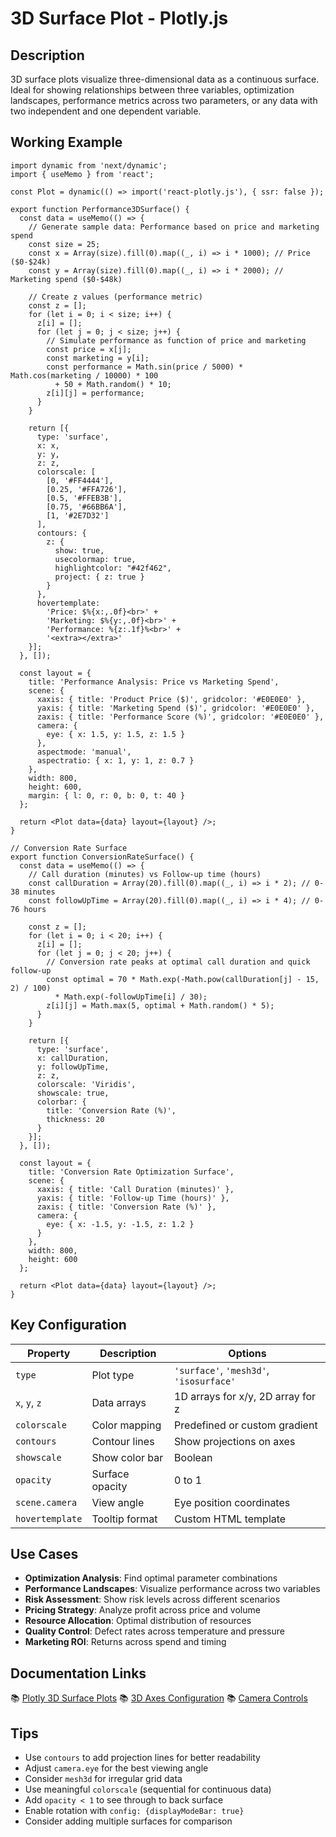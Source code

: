 # 3D Surface Plot - Plotly.js

## Description
3D surface plots visualize three-dimensional data as a continuous surface. Ideal for showing relationships between three variables, optimization landscapes, performance metrics across two parameters, or any data with two independent and one dependent variable.

## Working Example

```tsx
import dynamic from 'next/dynamic';
import { useMemo } from 'react';

const Plot = dynamic(() => import('react-plotly.js'), { ssr: false });

export function Performance3DSurface() {
  const data = useMemo(() => {
    // Generate sample data: Performance based on price and marketing spend
    const size = 25;
    const x = Array(size).fill(0).map((_, i) => i * 1000); // Price ($0-$24k)
    const y = Array(size).fill(0).map((_, i) => i * 2000); // Marketing spend ($0-$48k)

    // Create z values (performance metric)
    const z = [];
    for (let i = 0; i < size; i++) {
      z[i] = [];
      for (let j = 0; j < size; j++) {
        // Simulate performance as function of price and marketing
        const price = x[j];
        const marketing = y[i];
        const performance = Math.sin(price / 5000) * Math.cos(marketing / 10000) * 100
          + 50 + Math.random() * 10;
        z[i][j] = performance;
      }
    }

    return [{
      type: 'surface',
      x: x,
      y: y,
      z: z,
      colorscale: [
        [0, '#FF4444'],
        [0.25, '#FFA726'],
        [0.5, '#FFEB3B'],
        [0.75, '#66BB6A'],
        [1, '#2E7D32']
      ],
      contours: {
        z: {
          show: true,
          usecolormap: true,
          highlightcolor: "#42f462",
          project: { z: true }
        }
      },
      hovertemplate:
        'Price: $%{x:,.0f}<br>' +
        'Marketing: $%{y:,.0f}<br>' +
        'Performance: %{z:.1f}%<br>' +
        '<extra></extra>'
    }];
  }, []);

  const layout = {
    title: 'Performance Analysis: Price vs Marketing Spend',
    scene: {
      xaxis: { title: 'Product Price ($)', gridcolor: '#E0E0E0' },
      yaxis: { title: 'Marketing Spend ($)', gridcolor: '#E0E0E0' },
      zaxis: { title: 'Performance Score (%)', gridcolor: '#E0E0E0' },
      camera: {
        eye: { x: 1.5, y: 1.5, z: 1.5 }
      },
      aspectmode: 'manual',
      aspectratio: { x: 1, y: 1, z: 0.7 }
    },
    width: 800,
    height: 600,
    margin: { l: 0, r: 0, b: 0, t: 40 }
  };

  return <Plot data={data} layout={layout} />;
}

// Conversion Rate Surface
export function ConversionRateSurface() {
  const data = useMemo(() => {
    // Call duration (minutes) vs Follow-up time (hours)
    const callDuration = Array(20).fill(0).map((_, i) => i * 2); // 0-38 minutes
    const followUpTime = Array(20).fill(0).map((_, i) => i * 4); // 0-76 hours

    const z = [];
    for (let i = 0; i < 20; i++) {
      z[i] = [];
      for (let j = 0; j < 20; j++) {
        // Conversion rate peaks at optimal call duration and quick follow-up
        const optimal = 70 * Math.exp(-Math.pow(callDuration[j] - 15, 2) / 100)
          * Math.exp(-followUpTime[i] / 30);
        z[i][j] = Math.max(5, optimal + Math.random() * 5);
      }
    }

    return [{
      type: 'surface',
      x: callDuration,
      y: followUpTime,
      z: z,
      colorscale: 'Viridis',
      showscale: true,
      colorbar: {
        title: 'Conversion Rate (%)',
        thickness: 20
      }
    }];
  }, []);

  const layout = {
    title: 'Conversion Rate Optimization Surface',
    scene: {
      xaxis: { title: 'Call Duration (minutes)' },
      yaxis: { title: 'Follow-up Time (hours)' },
      zaxis: { title: 'Conversion Rate (%)' },
      camera: {
        eye: { x: -1.5, y: -1.5, z: 1.2 }
      }
    },
    width: 800,
    height: 600
  };

  return <Plot data={data} layout={layout} />;
}
```

## Key Configuration

| Property | Description | Options |
|----------|-------------|---------|
| `type` | Plot type | `'surface'`, `'mesh3d'`, `'isosurface'` |
| `x`, `y`, `z` | Data arrays | 1D arrays for x/y, 2D array for z |
| `colorscale` | Color mapping | Predefined or custom gradient |
| `contours` | Contour lines | Show projections on axes |
| `showscale` | Show color bar | Boolean |
| `opacity` | Surface opacity | 0 to 1 |
| `scene.camera` | View angle | Eye position coordinates |
| `hovertemplate` | Tooltip format | Custom HTML template |

## Use Cases

- **Optimization Analysis**: Find optimal parameter combinations
- **Performance Landscapes**: Visualize performance across two variables
- **Risk Assessment**: Show risk levels across different scenarios
- **Pricing Strategy**: Analyze profit across price and volume
- **Resource Allocation**: Optimal distribution of resources
- **Quality Control**: Defect rates across temperature and pressure
- **Marketing ROI**: Returns across spend and timing

## Documentation Links
📚 [Plotly 3D Surface Plots](https://plotly.com/javascript/3d-surface-plots/)
📚 [3D Axes Configuration](https://plotly.com/javascript/3d-axes/)
📚 [Camera Controls](https://plotly.com/javascript/3d-camera-controls/)

## Tips
- Use `contours` to add projection lines for better readability
- Adjust `camera.eye` for the best viewing angle
- Consider `mesh3d` for irregular grid data
- Use meaningful `colorscale` (sequential for continuous data)
- Add `opacity < 1` to see through to back surface
- Enable rotation with `config: {displayModeBar: true}`
- Consider adding multiple surfaces for comparison
